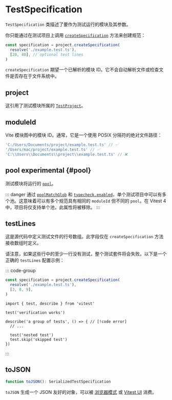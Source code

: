 # TestSpecification

`TestSpecification` 类描述了要作为测试运行的模块及其参数。

你只能通过在测试项目上调用 [`createSpecification`](/advanced/api/test-project#createspecification) 方法来创建规范：

```ts
const specification = project.createSpecification(
  resolve('./example.test.ts'),
  [20, 40], // optional test lines
)
```

`createSpecification` 期望一个已解析的模块 ID。它不会自动解析文件或检查文件是否存在于文件系统中。

## project

这引用了测试模块所属的 [`TestProject`](/advanced/api/test-project)。

## moduleId

Vite 模块图中的模块 ID。通常，它是一个使用 POSIX 分隔符的绝对文件路径：

```ts
'C:/Users/Documents/project/example.test.ts' // ✅
'/Users/mac/project/example.test.ts' // ✅
'C:\\Users\\Documents\\project\\example.test.ts' // ❌
```

## pool <Badge type="warning">experimental</Badge> {#pool}

测试模块将运行的 [`pool`](/config/#pool)。

::: danger
通过 [`poolMatchGlob`](/config/#poolmatchglob) 和 [`typecheck.enabled`](/config/#typecheck-enabled)，单个测试项目中可以有多个池。这意味着可以有多个规范具有相同的 `moduleId` 但不同的 `pool`。在 Vitest 4 中，项目将仅支持单个池，此属性将被移除。
:::

## testLines

这是源代码中定义测试文件的行号数组。此字段仅在 `createSpecification` 方法接收数组时定义。

请注意，如果这些行中的至少一行没有测试，整个测试套件将会失败。以下是一个正确的 `testLines` 配置示例：

::: code-group
```ts [script.js]
const specification = project.createSpecification(
  resolve('./example.test.ts'),
  [3, 8, 9],
)
```
```ts:line-numbers{3,8,9} [example.test.js]
import { test, describe } from 'vitest'

test('verification works')

describe('a group of tests', () => { // [!code error]
  // ...

  test('nested test')
  test.skip('skipped test')
})
```
:::

## toJSON

```ts
function toJSON(): SerializedTestSpecification
```

`toJSON` 生成一个 JSON 友好的对象，可以被 [浏览器模式](/guide/browser/) 或 [Vitest UI](/guide/ui) 消费。
